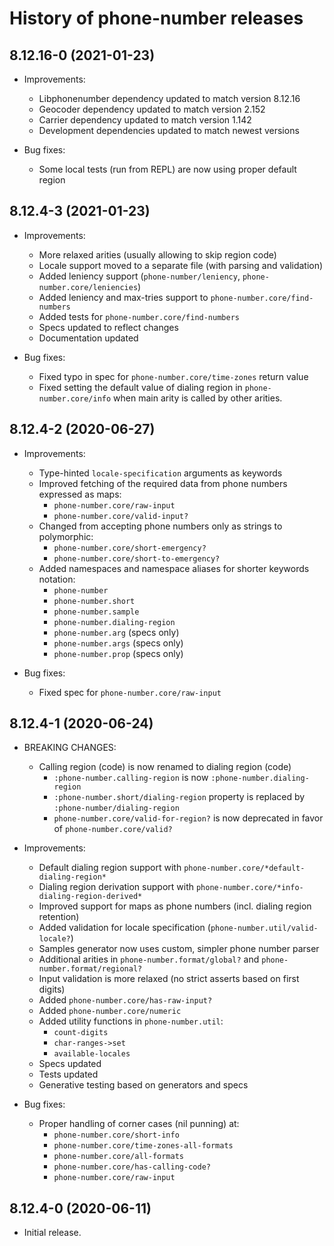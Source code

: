 # History of phone-number releases

## 8.12.16-0 (2021-01-23)

- Improvements:
  * Libphonenumber dependency updated to match version 8.12.16
  * Geocoder dependency updated to match version 2.152
  * Carrier dependency updated to match version 1.142
  * Development dependencies updated to match newest versions

- Bug fixes:
  * Some local tests (run from REPL) are now using proper default region

## 8.12.4-3 (2021-01-23)

- Improvements:
    * More relaxed arities (usually allowing to skip region code)
    * Locale support moved to a separate file (with parsing and validation)
    * Added leniency support (`phone-number/leniency`, `phone-number.core/leniencies`)
    * Added leniency and max-tries support to `phone-number.core/find-numbers`
    * Added tests for `phone-number.core/find-numbers`
    * Specs updated to reflect changes
    * Documentation updated

- Bug fixes:
    * Fixed typo in spec for `phone-number.core/time-zones` return value
    * Fixed setting the default value of dialing region in `phone-number.core/info`
      when main arity is called by other arities.

## 8.12.4-2 (2020-06-27)

- Improvements:
    * Type-hinted `locale-specification` arguments as keywords
    * Improved fetching of the required data from phone numbers expressed as maps:
      * `phone-number.core/raw-input`
      * `phone-number.core/valid-input?`
    * Changed from accepting phone numbers only as strings to polymorphic:
      * `phone-number.core/short-emergency?`
      * `phone-number.core/short-to-emergency?`
    * Added namespaces and namespace aliases for shorter keywords notation:
      * `phone-number`
      * `phone-number.short`
      * `phone-number.sample`
      * `phone-number.dialing-region`
      * `phone-number.arg` (specs only)
      * `phone-number.args` (specs only)
      * `phone-number.prop` (specs only)

- Bug fixes:
    * Fixed spec for `phone-number.core/raw-input`

## 8.12.4-1 (2020-06-24)

- BREAKING CHANGES:
    * Calling region (code) is now renamed to dialing region (code)
      * `:phone-number.calling-region` is now `:phone-number.dialing-region`
      * `:phone-number.short/dialing-region` property is replaced by
        `:phone-number/dialing-region`
      * `phone-number.core/valid-for-region?` is now deprecated in favor of `phone-number.core/valid?`

- Improvements:
    * Default dialing region support with `phone-number.core/*default-dialing-region*`
    * Dialing region derivation support with `phone-number.core/*info-dialing-region-derived*`
    * Improved support for maps as phone numbers (incl. dialing region retention)
    * Added validation for locale specification (`phone-number.util/valid-locale?`)
    * Samples generator now uses custom, simpler phone number parser
    * Additional arities in `phone-number.format/global?` and
      `phone-number.format/regional?`
    * Input validation is more relaxed (no strict asserts based on first digits)
    * Added `phone-number.core/has-raw-input?`
    * Added `phone-number.core/numeric`
    * Added utility functions in `phone-number.util`:
      - `count-digits`
      - `char-ranges->set`
      - `available-locales`
    * Specs updated
    * Tests updated
    * Generative testing based on generators and specs

- Bug fixes:
    * Proper handling of corner cases (nil punning) at:
      - `phone-number.core/short-info`
      - `phone-number.core/time-zones-all-formats`
      - `phone-number.core/all-formats`
      - `phone-number.core/has-calling-code?`
      - `phone-number.core/raw-input`

## 8.12.4-0 (2020-06-11)

- Initial release.

